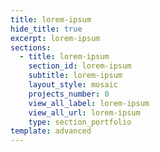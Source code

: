 ```yaml
---
title: lorem-ipsum
hide_title: true
excerpt: lorem-ipsum
sections:
  - title: lorem-ipsum
    section_id: lorem-ipsum
    subtitle: lorem-ipsum
    layout_style: mosaic
    projects_number: 0
    view_all_label: lorem-ipsum
    view_all_url: lorem-ipsum
    type: section_portfolio
template: advanced
---
```

